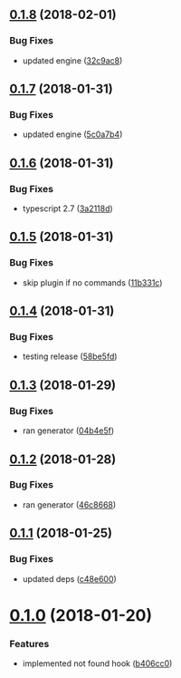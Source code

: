 <a name="0.1.8"></a>
## [0.1.8](https://github.com/anycli/not-found/compare/5c0a7b4c93f768d46bc88bdc348352f766ec21a0...v0.1.8) (2018-02-01)


### Bug Fixes

* updated engine ([32c9ac8](https://github.com/anycli/not-found/commit/32c9ac8))

<a name="0.1.7"></a>
## [0.1.7](https://github.com/anycli/not-found/compare/3a2118d21ea80edec1d3898a813ab8d160151cc9...v0.1.7) (2018-01-31)


### Bug Fixes

* updated engine ([5c0a7b4](https://github.com/anycli/not-found/commit/5c0a7b4))

<a name="0.1.6"></a>
## [0.1.6](https://github.com/anycli/not-found/compare/11b331cca379cc564f84f8b607c7f5104689e22b...v0.1.6) (2018-01-31)


### Bug Fixes

* typescript 2.7 ([3a2118d](https://github.com/anycli/not-found/commit/3a2118d))

<a name="0.1.5"></a>
## [0.1.5](https://github.com/anycli/not-found/compare/58be5fd865b4017f733e5845b7c194c07edac617...v0.1.5) (2018-01-31)


### Bug Fixes

* skip plugin if no commands ([11b331c](https://github.com/anycli/not-found/commit/11b331c))

<a name="0.1.4"></a>
## [0.1.4](https://github.com/anycli/not-found/compare/c17b8028f0cc16188ebff803b5418006f7b2460b...v0.1.4) (2018-01-31)


### Bug Fixes

* testing release ([58be5fd](https://github.com/anycli/not-found/commit/58be5fd))

<a name="0.1.3"></a>
## [0.1.3](https://github.com/dxcli/not-found/compare/46c8668c04ed0cfd43bf5e1fe6029021ac62f0ca...v0.1.3) (2018-01-29)


### Bug Fixes

* ran generator ([04b4e5f](https://github.com/dxcli/not-found/commit/04b4e5f))

<a name="0.1.2"></a>
## [0.1.2](https://github.com/dxcli/not-found/compare/b098ed2c51567fa00fe952ca8b652ca1ba47b54c...v0.1.2) (2018-01-28)


### Bug Fixes

* ran generator ([46c8668](https://github.com/dxcli/not-found/commit/46c8668))

<a name="0.1.1"></a>
## [0.1.1](https://github.com/dxcli/not-found/compare/b406cc0ecfbf0bb9cb0c7384c1a17adc4924236a...v0.1.1) (2018-01-25)


### Bug Fixes

* updated deps ([c48e600](https://github.com/dxcli/not-found/commit/c48e600))

<a name="0.1.0"></a>
# [0.1.0](https://github.com/dxcli/not-found/compare/v0.0.0...v0.1.0) (2018-01-20)


### Features

* implemented not found hook ([b406cc0](https://github.com/dxcli/not-found/commit/b406cc0))
